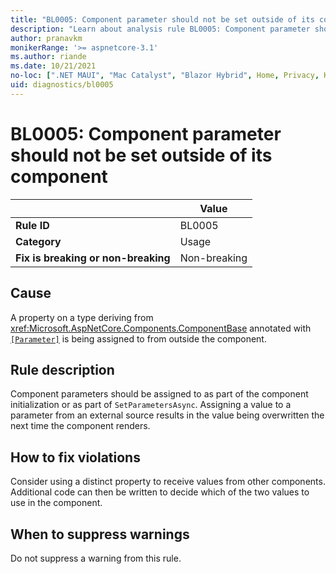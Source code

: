 ```yaml
---
title: "BL0005: Component parameter should not be set outside of its component"
description: "Learn about analysis rule BL0005: Component parameter should not be set outside of its component"
author: pranavkm
monikerRange: '>= aspnetcore-3.1'
ms.author: riande
ms.date: 10/21/2021
no-loc: [".NET MAUI", "Mac Catalyst", "Blazor Hybrid", Home, Privacy, Kestrel, appsettings.json, "ASP.NET Core Identity", cookie, Cookie, Blazor, "Blazor Server", "Blazor WebAssembly", "Identity", "Let's Encrypt", Razor, SignalR]
uid: diagnostics/bl0005
---
```

# BL0005: Component parameter should not be set outside of its component

| | Value |
|-|-|
| **Rule ID** |BL0005|
| **Category** |Usage|
| **Fix is breaking or non-breaking** |Non-breaking|

## Cause

A property on a type deriving from <xref:Microsoft.AspNetCore.Components.ComponentBase> annotated with [`[Parameter]`](xref:Microsoft.AspNetCore.Components.ParameterAttribute) is being assigned to from outside the component.

## Rule description

Component parameters should be assigned to as part of the component initialization or as part of `SetParametersAsync`. Assigning a value to a parameter from an external source results in the value being overwritten the next time the component renders.

## How to fix violations

Consider using a distinct property to receive values from other components. Additional code can then be written to decide which of the two values to use in the component.

## When to suppress warnings

Do not suppress a warning from this rule.
